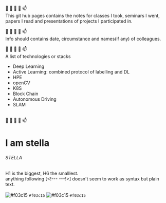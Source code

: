 👋 👀 🌱 💞️ 📫   
This git hub pages contains the notes for classes I took, seminars I went, papers I read and presentations of projects I participated in.
   
👋 👀 🌱 💞️ 📫   
Info should contains date, circumstance and names(if any) of colleagues.
  
👋 👀 🌱 💞️ 📫  
A list of technologies or stacks
 - Deep Learning
 - Active Learning: combined protocol of labelling and DL
 - HPE
 - openCV
 - K8S
 - Block Chain
 - Autonomous Driving
 - SLAM
<br>
👋 👀 🌱 💞️ 📫  

# I am stella
###### STELLA
H1 is the biggest, H6 the smalllest.<br />
anything following [<!--- ---!>] doesn't seem to work as syntax but plain text.<br>
<br>
![#f03c15](https://via.placeholder.com/15/f03c15/f03c15.png) `#f03c15`
![#f03c15](https://www.iconsdb.com/icons/download/color/f03c15/circle-16.png) `#f03c15`

<!---
estela-park/estela-park is a ✨ special ✨ repository because its `README.md` (this file) appears on your GitHub profile.
You can click the Preview link to take a look at your changes.
--->
<!---comment---!>
